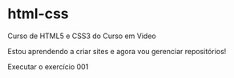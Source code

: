 # html-css
 Curso de HTML5 e CSS3 do Curso em Video

Estou aprendendo a criar sites e agora vou gerenciar repositórios!

<a href="https://tancredopereira.github.io/html-css/exercicios/ex001/index.html"></a> Executar o exercício 001